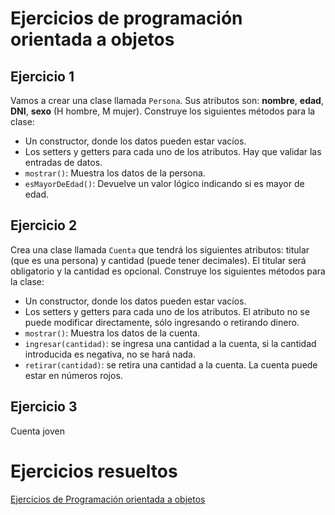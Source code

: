# Ejercicios de programación orientada a objetos

## Ejercicio 1

Vamos a crear una clase llamada `Persona`. Sus atributos son: **nombre**, **edad**, **DNI**, **sexo** (H hombre, M mujer). Construye los siguientes métodos para la clase:

* Un constructor, donde los datos pueden estar vacíos.
* Los setters y getters para cada uno de los atributos. Hay que validar las entradas de datos.
* `mostrar()`: Muestra los datos de la persona.
* `esMayorDeEdad()`: Devuelve un valor lógico indicando si es mayor de edad.

## Ejercicio 2

Crea una clase llamada `Cuenta` que tendrá los siguientes atributos: titular (que es una persona) y cantidad (puede tener decimales). El titular será obligatorio y la cantidad es opcional. Construye los siguientes métodos para la clase:

* Un constructor, donde los datos pueden estar vacíos.
* Los setters y getters para cada uno de los atributos. El atributo no se puede modificar directamente, sólo ingresando o retirando dinero.
* `mostrar()`: Muestra los datos de la cuenta.
* `ingresar(cantidad)`: se ingresa una cantidad a la cuenta, si la cantidad introducida es negativa, no se hará nada.
* `retirar(cantidad)`: se retira una cantidad a la cuenta. La cuenta puede estar en números rojos.


## Ejercicio 3

Cuenta joven

# Ejercicios resueltos

[Ejercicios de Programación orientada a objetos](../../ejercicios/objetos)